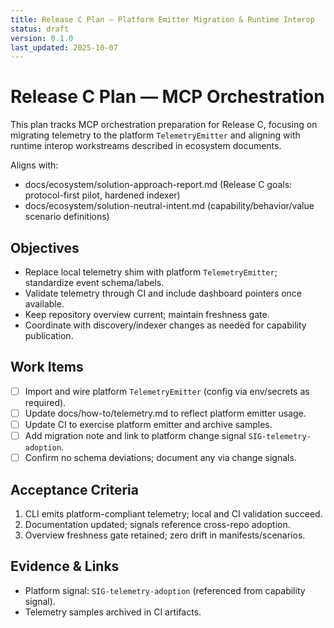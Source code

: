 ```yaml
---
title: Release C Plan — Platform Emitter Migration & Runtime Interop
status: draft
version: 0.1.0
last_updated: 2025-10-07
---
```


# Release C Plan — MCP Orchestration

This plan tracks MCP orchestration preparation for Release C, focusing on migrating telemetry to the platform `TelemetryEmitter` and aligning with runtime interop workstreams described in ecosystem documents.

Aligns with:
- docs/ecosystem/solution-approach-report.md (Release C goals: protocol-first pilot, hardened indexer)
- docs/ecosystem/solution-neutral-intent.md (capability/behavior/value scenario definitions)

## Objectives
- Replace local telemetry shim with platform `TelemetryEmitter`; standardize event schema/labels.
- Validate telemetry through CI and include dashboard pointers once available.
- Keep repository overview current; maintain freshness gate.
- Coordinate with discovery/indexer changes as needed for capability publication.

## Work Items
- [ ] Import and wire platform `TelemetryEmitter` (config via env/secrets as required).
- [ ] Update docs/how-to/telemetry.md to reflect platform emitter usage.
- [ ] Update CI to exercise platform emitter and archive samples.
- [ ] Add migration note and link to platform change signal `SIG-telemetry-adoption`.
- [ ] Confirm no schema deviations; document any via change signals.

## Acceptance Criteria
1. CLI emits platform-compliant telemetry; local and CI validation succeed.
2. Documentation updated; signals reference cross-repo adoption.
3. Overview freshness gate retained; zero drift in manifests/scenarios.

## Evidence & Links
- Platform signal: `SIG-telemetry-adoption` (referenced from capability signal).
- Telemetry samples archived in CI artifacts.

